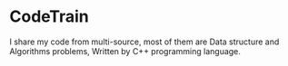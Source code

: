 # CodeTrain
I share my code from multi-source, most of them are Data structure and Algorithms problems,
Written by C++ programming language.
